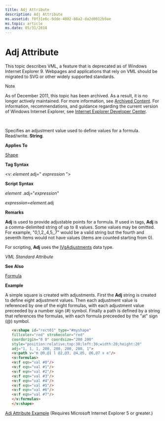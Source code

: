 ```yaml
---
title: Adj Attribute
description: Adj Attribute
ms.assetid: f0f31e6c-9dde-4082-88a2-da2d0012b9ae
ms.topic: article
ms.date: 05/31/2018
---
```


# Adj Attribute

This topic describes VML, a feature that is deprecated as of Windows Internet Explorer 9. Webpages and applications that rely on VML should be migrated to SVG or other widely supported standards.

> [!Note]  
> As of December 2011, this topic has been archived. As a result, it is no longer actively maintained. For more information, see [Archived Content](https://docs.microsoft.com/previous-versions/windows/internet-explorer/ie-developer/). For information, recommendations, and guidance regarding the current version of Windows Internet Explorer, see [Internet Explorer Developer Center](https://msdn.microsoft.com/ie/).

 

Specifies an adjustment value used to define values for a formula. Read/write. **String**.

**Applies To**

[Shape](shape-element--vml.md)

**Tag Syntax**

<v: *element* adj=" *expression* ">

**Script Syntax**

*element* .adj="*expression*"

*expression*=*element*.adj

**Remarks**

**Adj** is used to provide adjustable points for a formula. If used in tags, **Adj** is a comma-delimited string of up to 8 values. Some values may be omitted. For example, "0,1,2,,4,5,,7" would be a valid string but the fourth and seventh items would not have values (items are counted starting from 0).

For scripting, **Adj** uses the [IVgAdjustments](msdn-online-vml-ivgadjustments-data-type.md) data type.

*VML Standard Attribute*

**See Also**

[Formula](msdn-online-vml-formulas-element.md)

**Example**

A simple square is created with adjustments. First the **Adj** string is created to define eight adjustment values. Then each adjustment value is referenced by one of the eight formulas, with each adjustment value preceeded by a number sign (\#) symbol. Finally a path is defined by a string that references the formulas, with each formula preceeded by the "at" sign (@) symbol.


```HTML
   <v:shape id="rect01" type="#myshape"
   fillcolor="red" strokecolor="red"
   coordorigin="0 0" coordsize="200 200"
   style="position:relative;top:30;left:30;width:20;height:20"
   adj="1, 1, 1, 200, 200, 200, 200, 1">
   <v:path v="m @0,@1 l @2,@3, @4,@5, @6,@7 x e"/>
   <v:formulas>
   <v:f eqn="val #0"/>
   <v:f eqn="val #1"/>
   <v:f eqn="val #2"/>
   <v:f eqn="val #3"/>
   <v:f eqn="val #4"/>
   <v:f eqn="val #5"/>
   <v:f eqn="val #6"/>
   <v:f eqn="val #7"/>
   </v:formulas>
   </v:shape>
```



[Adj Attribute Example](https://docs.microsoft.com/previous-versions/bb229662(v%3dvs.85)) (Requires Microsoft Internet Explorer 5 or greater.)

 

 




